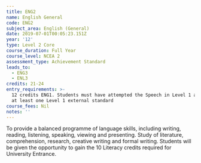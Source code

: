```yaml
---
title: ENG2
name: English General
code: ENG2
subject_area: English (General)
date: 2019-07-01T00:05:23.151Z
year: '12'
type: Level 2 Core
course_duration: Full Year
course_level: NCEA 2
assessment_type: Achievement Standard
leads_to:
  - ENG3
  - ENL3
credits: 21-24
entry_requirements: >-
  12 credits ENG1. Students must have attempted the Speech in Level 1 and pass
  at least one Level 1 external standard
course_fees: Nil
notes: ''
---
```

To provide a balanced programme of language skills, including writing, reading, listening, speaking, viewing and presenting. Study of literature, comprehension, research, creative writing and formal writing. Students will be given the opportunity to gain the 10 Literacy credits required for University Entrance.
